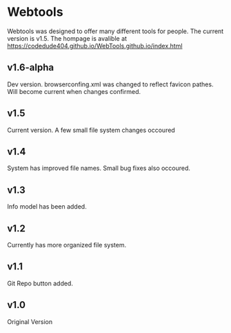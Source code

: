 # Webtools

Webtools was designed to offer many different tools for people. The current version is v1.5. The hompage is avalible at https://codedude404.github.io/WebTools.github.io/index.html

## v1.6-alpha
Dev version. browserconfing.xml was changed to reflect favicon pathes. Will become current when changes confirmed.

## v1.5
Current version. A few small file system changes occoured


## v1.4
System has improved file names. Small bug fixes also occoured.

## v1.3
Info model has been added.

## v1.2
Currently has more organized file system.

## v1.1
Git Repo button added. 

## v1.0

Original Version







